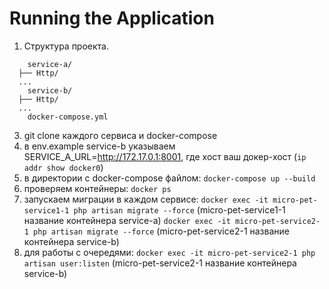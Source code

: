 # Running the Application

1. Структура проекта.
```
    service-a/
  ├── Http/
  ...
    service-b/
  ├── Http/
  ...
    docker-compose.yml
```
3. git clone каждого сервиса и docker-compose
4. в env.example service-b указываем SERVICE_A_URL=http://172.17.0.1:8001, где хост ваш докер-хост (```ip addr show docker0```)
5. в директории с docker-compose файлом:
   ``` docker-compose up --build ```
6. проверяем контейнеры:
  ``` docker ps ```
7. запускаем миграции в каждом сервисе:
  ``` docker exec -it micro-pet-service1-1 php artisan migrate --force ``` (micro-pet-service1-1 название контейнера service-a)
  ``` docker exec -it micro-pet-service2-1 php artisan migrate --force ``` (micro-pet-service2-1 название контейнера service-b)
8. для работы с очередями:
    ``` docker exec -it micro-pet-service2-1 php artisan user:listen ``` (micro-pet-service2-1 название контейнера service-b)
  
